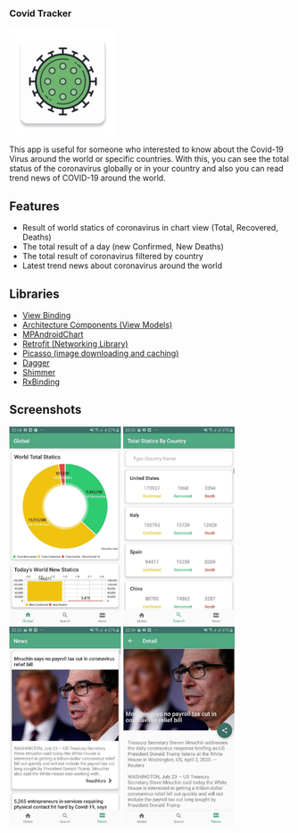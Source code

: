 ### Covid Tracker

![alt text](./app/src/main/res/mipmap-xxxhdpi/ic_launcher.png "Logo")

This app is useful for someone who interested to know about the Covid-19 Virus around the world or specific countries.
With this, you can see the total status of the coronavirus globally or in your country and also you can read trend news
of COVID-19 around the world.


## Features
- Result of world statics of coronavirus in chart view (Total, Recovered, Deaths)
- The total result of a day (new Confirmed, New Deaths)
- The total result of coronavirus filtered by country 
- Latest trend news about coronavirus around the world



## Libraries

- [View Binding](https://developer.android.com/topic/libraries/view-binding)
- [Architecture Components (View Models)](https://developer.android.com/topic/libraries/architecture)
- [MPAndroidChart](https://github.com/PhilJay/MPAndroidChart)
- [Retrofit (Networking Library)](https://square.github.io/retrofit/)
- [Picasso (image downloading and caching)](https://square.github.io/picasso/)
- [Dagger](https://dagger.dev)
- [Shimmer](https://github.com/facebook/shimmer-android)
- [RxBinding](https://github.com/JakeWharton/RxBinding)

## Screenshots

<div>
<img src="./screenshot/1.jpg" width="200">
<img src="./screenshot/2.jpg" width="200">
<img src="./screenshot/3.jpg" width="200">
<img src="./screenshot/4.jpg" width="200">
</div>

